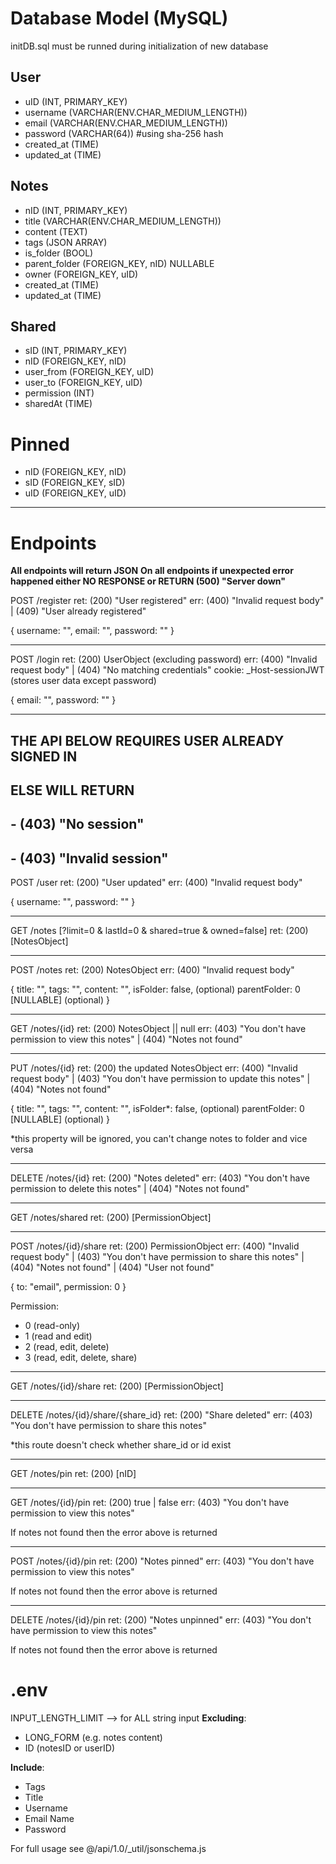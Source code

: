 # Database Model (MySQL)
initDB.sql must be runned during initialization of new database

## User
- uID (INT, PRIMARY_KEY)
- username (VARCHAR(ENV.CHAR_MEDIUM_LENGTH))
- email (VARCHAR(ENV.CHAR_MEDIUM_LENGTH))
- password (VARCHAR(64)) #using sha-256 hash
- created_at (TIME)
- updated_at (TIME)

## Notes
- nID (INT, PRIMARY_KEY)
- title (VARCHAR(ENV.CHAR_MEDIUM_LENGTH))
- content (TEXT)
- tags (JSON ARRAY)
- is_folder (BOOL)
- parent_folder (FOREIGN_KEY, nID) NULLABLE
- owner (FOREIGN_KEY, uID)
- created_at (TIME)
- updated_at (TIME)

## Shared
- sID (INT, PRIMARY_KEY)
- nID (FOREIGN_KEY, nID)
- user_from (FOREIGN_KEY, uID)
- user_to (FOREIGN_KEY, uID)
- permission (INT)
- sharedAt (TIME)

# Pinned
- nID (FOREIGN_KEY, nID)
- sID (FOREIGN_KEY, sID)
- uID (FOREIGN_KEY, uID)

---

# Endpoints
**All endpoints will return JSON**
**On all endpoints if unexpected error happened either NO RESPONSE or RETURN (500) "Server down"**

POST /register
ret: (200) "User registered"
err: (400) "Invalid request body" | (409) "User already registered"

{
    username: "",
    email: "",
    password: ""
}

---

POST /login
ret: (200) UserObject (excluding password) 
err: (400) "Invalid request body" | (404) "No matching credentials"
cookie: _Host-sessionJWT (stores user data except password)

{
    email: "",
    password: ""
}

---

## THE API BELOW REQUIRES USER ALREADY SIGNED IN
## ELSE WILL RETURN 
## - (403) "No session"
## - (403) "Invalid session"

POST /user
ret: (200) "User updated"
err: (400) "Invalid request body"

{
    username: "",
    password: ""
}

---

GET /notes \[?limit=0 & lastId=0 & shared=true & owned=false\]
ret: (200) \[NotesObject\]

---

POST /notes
ret: (200) NotesObject
err: (400) "Invalid request body"

{
    title: "",
    tags: "",
    content: "",
    isFolder: false, (optional)
    parentFolder: 0 \[NULLABLE\] (optional)
}

---

GET /notes/{id}
ret: (200) NotesObject || null
err: (403) "You don't have permission to view this notes" | (404) "Notes not found"

---

PUT /notes/{id}
ret: (200) the updated NotesObject
err: (400) "Invalid request body" | (403) "You don't have permission to update this notes" | (404) "Notes not found"

{
    title: "",
    tags: "",
    content: "",
    isFolder*: false, (optional)
    parentFolder: 0 \[NULLABLE\] (optional)
}

*this property will be ignored, you can't change notes to folder and vice versa

---

DELETE /notes/{id}
ret: (200) "Notes deleted"
err: (403) "You don't have permission to delete this notes" | (404) "Notes not found"

---

GET /notes/shared
ret: (200) \[PermissionObject\]

---

POST /notes/{id}/share
ret: (200) PermissionObject
err: (400) "Invalid request body" | (403) "You don't have permission to share this notes" |
     (404) "Notes not found" | (404) "User not found"

{
    to: "email",
    permission: 0
}

Permission:
- 0 (read-only)
- 1 (read and edit)
- 2 (read, edit, delete)
- 3 (read, edit, delete, share)

---

GET /notes/{id}/share
ret: (200) \[PermissionObject\]

---

DELETE /notes/{id}/share/{share_id}
ret: (200) "Share deleted"
err: (403) "You don't have permission to share this notes"

*this route doesn't check whether share_id or id exist

---

GET /notes/pin
ret: (200) \[nID\]

---

GET /notes/{id}/pin
ret: (200) true | false
err: (403) "You don't have permission to view this notes"

If notes not found then the error above is returned

---

POST /notes/{id}/pin
ret: (200) "Notes pinned"
err: (403) "You don't have permission to view this notes"

If notes not found then the error above is returned

---

DELETE /notes/{id}/pin
ret: (200) "Notes unpinned"
err: (403) "You don't have permission to view this notes"

If notes not found then the error above is returned

# .env 
INPUT_LENGTH_LIMIT --> for ALL string input
**Excluding**: 
- LONG_FORM (e.g. notes content)
- ID (notesID or userID)

**Include**:
- Tags
- Title
- Username
- Email Name
- Password

For full usage see @/api/1.0/_util/jsonschema.js